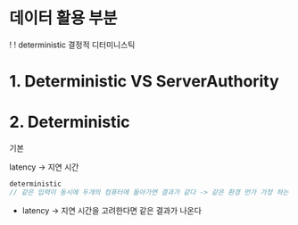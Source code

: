 # 데이터 활용 부분

!
!
deterministic 결정적 디터미니스틱

# 1. Deterministic VS ServerAuthority


# 2. Deterministic

기본  

latency → 지연 시간 

```cpp
deterministic 
// 같은 입력이 동시에 두개의 컴퓨터에 들아가면 결과가 같다 -> 같은 환경 먼가 가정 하는 느낌
```



- latency → 지연 시간을 고려한다면 같은 결과가 나온다
